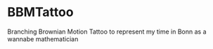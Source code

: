 # BBMTattoo
Branching Brownian Motion Tattoo to represent my time in Bonn as a wannabe mathematician
